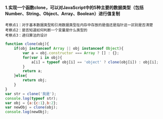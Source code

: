 #### 1.实现一个函数clone，可以对JavaScript中的5种主要的数据类型（包括Number、String、Object、Array、Boolean）进行值复制
    考察点1：对于基本数据类型和引用数据类型在内存中存放的是值还是指针这一区别是否清楚
    考察点2：是否知道如何判断一个变量是什么类型的
    考察点3：递归算法的设计
```javascript
function clone(obj){
    if(obj instanceof Array || obj instanceof Object){
        var a = obj.constructor === Array ? [] : {};
        for(var i in obj){
            a[i] = typeof obj[i] == 'object' ? clone(obj[i]) : obj[i];
        }
        return a;
    }else{
        return obj;
    }
}
var str = clone('我是');
console.log(typeof str);
var obj = {a:{c:1},b:2};
var newObj = clone(obj);
console.log(newObj);
```